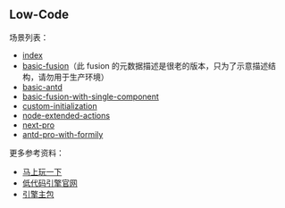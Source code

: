 ## Low-Code 


场景列表：

- [index](https://lowcode-engine.cn/demo/index.html)
- [basic-fusion](https://lowcode-engine.cn/demo/basic-fusion.html)（此 fusion 的元数据描述是很老的版本，只为了示意描述结构，请勿用于生产环境）
- [basic-antd](https://lowcode-engine.cn/demo/basic-antd.html)
- [basic-fusion-with-single-component](https://lowcode-engine.cn/demo/basic-fusion-with-single-component.html)
- [custom-initialization](https://lowcode-engine.cn/demo/custom-initialization.html)
- [node-extended-actions](https://lowcode-engine.cn/demo/node-extended-actions.html)
- [next-pro](https://lowcode-engine.cn/demo/next-pro.html)
- [antd-pro-with-formily](https://lowcode-engine.cn/demo/antd-pro-with-formily.html)

更多参考资料：

- [马上玩一下](https://lowcode-engine.cn/demo/index.html)
- [低代码引擎官网](http://lowcode-engine.cn)
- [引擎主包](https://github.com/alibaba/lowcode-engine)
